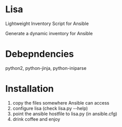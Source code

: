 Lisa
====
Lightweight Inventory Script for Ansible

Generate a dynamic inventory for Ansible

Debepndencies
=============
python2, python-jinja, python-iniparse

Installation
============
1. copy the files somewhere Ansible can access
2. configure lisa (check lisa.py --help)
3. point the ansible hostfile to lisa.py (in ansible.cfg)
4. drink coffee and enjoy



